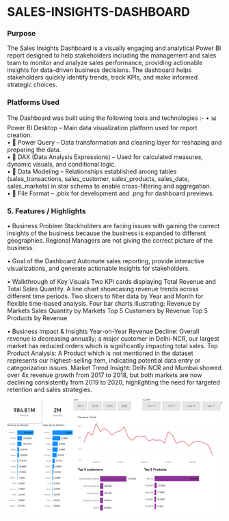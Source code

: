 # SALES-INSIGHTS-DASHBOARD
### Purpose 
The Sales Insights Dashboard is a visually engaging and analytical Power BI report designed to help stakeholders including the management and sales team to monitor and analyze sales performance, providing actionable insights for data-driven business decisions. The dashboard helps stakeholders quickly identify trends, track KPIs, and make informed strategic choices.

### Platforms Used
The Dashboard was built using the following tools and technologies :-
•	📊 Power BI Desktop – Main data visualization platform used for report creation.<br>
•	📂 Power Query – Data transformation and cleaning layer for reshaping and preparing the data.<br>
•	🧠 DAX (Data Analysis Expressions) – Used for calculated measures, dynamic visuals, and conditional logic.<br>
•	📝 Data Modeling – Relationships established among tables (sales_transactions, sales_customer, sales_products, sales_date, sales_markets) in star schema to enable cross-filtering and aggregation.<br>
•	📁 File Format – .pbix for development and .png for dashboard previews.

### 5.	Features / Highlights
•	Business Problem
Stackholders are facing issues with gaining the correct insights of the business because the business is expanded to different geographies. Regional Managers are not giving the correct picture of the business. 

•	Goal of the Dashboard
Automate sales reporting, provide interactive visualizations, and generate actionable insights for stakeholders.

•	Walkthrough of Key Visuals
Two KPI cards displaying Total Revenue and Total Sales Quantity.
A line chart showcasing revenue trends across different time periods.
Two slicers to filter data by Year and Month for flexible time-based analysis.
Four bar charts illustrating:
Revenue by Markets
Sales Quantity by Markets
Top 5 Customers by Revenue
Top 5 Products by Revenue

•	Business Impact & Insights
Year-on-Year Revenue Decline: Overall revenue is decreasing annually; a major customer in Delhi-NCR, our largest market has reduced orders which is significantly impacting total sales.
Top Product Analysis: A Product which is not mentioned in the dataset represents our highest-selling item, indicating potential data entry or categorization issues.
Market Trend Insight: Delhi NCR and Mumbai showed over 4x revenue growth from 2017 to 2018, but both markets are now declining consistently from 2019 to 2020, highlighting the need for targeted retention and sales strategies.

![Dashboard Preview](https://github.com/Kartik565/SALES-INSIGHTS-DASHBOARD/blob/main/Sales_Inghts_dashboard.png)
